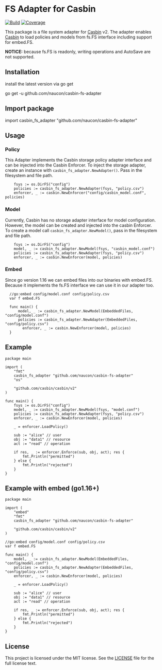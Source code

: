 # FS Adapter for Casbin

[![Build](https://github.com/naucon/casbin-fs-adapter/actions/workflows/go-ci.yml/badge.svg?branch=develop)](https://github.com/naucon/casbin-fs-adapter/actions/workflows/go-ci.yml)
[![Coverage](https://codecov.io/gh/naucon/casbin-fs-adapter/branch/develop/graph/badge.svg?token=NULWRXK18L)](https://codecov.io/gh/naucon/casbin-fs-adapter)

This package is a file system adapter for [Casbin](https://github.com/casbin/casbin) v2.
The adapter enables [Casbin](https://github.com/casbin/casbin) to load policies and models from fs.FS interface including support for embed.FS.

**NOTICE:** because fs.FS is readonly, writing operations and AutoSave are not supported.

## Installation

install the latest version via go get

  go get -u github.com/naucon/casbin-fs-adapter

## Import package

  import casbin_fs_adapter "github.com/naucon/casbin-fs-adapter"

## Usage

### Policy

This Adapter implements the Casbin storage policy adapter interface and can be injected into the Casbin Enforcer.
To inject the storage adapter, create an instance with `casbin_fs_adapter.NewAdapter()`. Pass in the filesystem and file path.

```
	fsys := os.DirFS("config")
	policies := casbin_fs_adapter.NewAdapter(fsys, "policy.csv")
	enforcer, _ := casbin.NewEnforcer("config/casbin_model.conf", policies)
```

### Model

Currently, Casbin has no storage adapter interface for model configuration. However, the model can be created and injected into the casbin Enforcer.
To create a model call `casbin_fs_adapter.NewModel()`, pass in the filesystem and file path.

```
	fsys := os.DirFS("config")
	model, _ := casbin_fs_adapter.NewModel(fsys, "casbin_model.conf")
	policies := casbin_fs_adapter.NewAdapter(fsys, "policy.csv")
	enforcer, _ := casbin.NewEnforcer(model, policies)
```

### Embed

Since go version 1.16 we can embed files into our binaries with embed.FS. Because it implements the fs.FS interface we can use it in our adapter too.

```
  //go:embed config/model.conf config/policy.csv
  var f embed.FS

  func main() {
      model, _ := casbin_fs_adapter.NewModel(EmbeddedFiles, "config/model.conf")
      policies := casbin_fs_adapter.NewAdapter(EmbeddedFiles, "config/policy.csv")
    	enforcer, _ := casbin.NewEnforcer(model, policies)
  }
```

## Example

````
package main

import (
	"fmt"
	casbin_fs_adapter "github.com/naucon/casbin-fs-adapter"
	"os"

	"github.com/casbin/casbin/v2"
)

func main() {
	fsys := os.DirFS("config")
	model, _ := casbin_fs_adapter.NewModel(fsys, "model.conf")
	policies := casbin_fs_adapter.NewAdapter(fsys, "policy.csv")
	enforcer, _ := casbin.NewEnforcer(model, policies)

	_ = enforcer.LoadPolicy()

	sub := "alice" // user
	obj := "data1" // resource
	act := "read" // operation

	if res, _ := enforcer.Enforce(sub, obj, act); res {
		fmt.Println("permitted")
	} else {
		fmt.Println("rejected")
	}
}
````

## Example with embed (go1.16+)

````
package main

import (
	"embed"
	"fmt"
	casbin_fs_adapter "github.com/naucon/casbin-fs-adapter"

	"github.com/casbin/casbin/v2"
)

//go:embed config/model.conf config/policy.csv
var f embed.FS

func main() {
	model, _ := casbin_fs_adapter.NewModel(EmbeddedFiles, "config/model.conf")
	policies := casbin_fs_adapter.NewAdapter(EmbeddedFiles, "config/policy.csv")
	enforcer, _ := casbin.NewEnforcer(model, policies)

	_ = enforcer.LoadPolicy()

	sub := "alice" // user
	obj := "data1" // resource
	act := "read" // operation

	if res, _ := enforcer.Enforce(sub, obj, act); res {
		fmt.Println("permitted")
	} else {
		fmt.Println("rejected")
	}
}
````

## License

This project is licensed under the MIT license. See the [LICENSE](https://github.com/naucon/casbin-fs-adapter/blob/master/LICENSE) file for the full license text.
